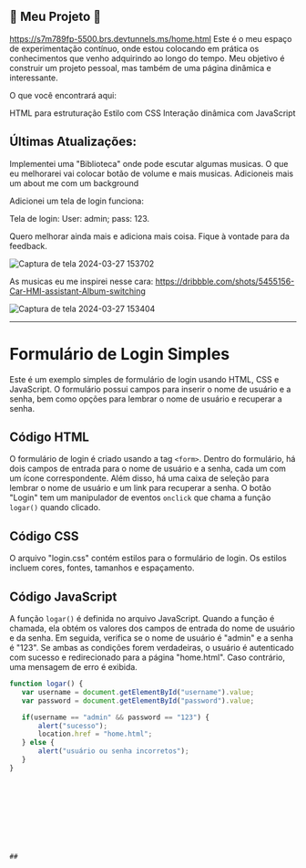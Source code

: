 ## 🚀 Meu Projeto 🚀
https://s7m789fp-5500.brs.devtunnels.ms/home.html
Este é o meu espaço de experimentação contínuo, onde estou colocando em prática os conhecimentos que venho adquirindo ao longo do tempo. Meu objetivo é construir um projeto pessoal, mas também de uma página dinâmica e interessante.

O que você encontrará aqui:

HTML para estruturação
Estilo com CSS
Interação dinâmica com JavaScript

## Últimas Atualizações:

Implementei uma "Biblioteca" onde pode escutar algumas musicas. O que eu melhorarei vai colocar botão de volume e mais musicas.
Adicioneis mais um about me com um background 


Adicionei um tela de login funciona: 



Tela de login:
User: admin; pass: 123.


Quero melhorar ainda mais e adiciona mais coisa. Fique à vontade para da feedback.

![Captura de tela 2024-03-27 153702](https://github.com/LAKAKKK/POTI-DQS/assets/158624405/bcb94873-d99d-410a-b8cb-159f5b831300)



As musicas eu me inspirei nesse cara: https://dribbble.com/shots/5455156-Car-HMI-assistant-Album-switching


![Captura de tela 2024-03-27 153404](https://github.com/LAKAKKK/POTI-DQS/assets/158624405/3b27ee34-654a-432c-a313-08d34a963aba)



-------------------------------------------------------

# Formulário de Login Simples

Este é um exemplo simples de formulário de login usando HTML, CSS e JavaScript. O formulário possui campos para inserir o nome de usuário e a senha, bem como opções para lembrar o nome de usuário e recuperar a senha.

## Código HTML

O formulário de login é criado usando a tag `<form>`. Dentro do formulário, há dois campos de entrada para o nome de usuário e a senha, cada um com um ícone correspondente. Além disso, há uma caixa de seleção para lembrar o nome de usuário e um link para recuperar a senha. O botão "Login" tem um manipulador de eventos `onclick` que chama a função `logar()` quando clicado.

## Código CSS

O arquivo "login.css" contém estilos para o formulário de login. Os estilos incluem cores, fontes, tamanhos e espaçamento.

## Código JavaScript

A função `logar()` é definida no arquivo JavaScript. Quando a função é chamada, ela obtém os valores dos campos de entrada do nome de usuário e da senha. Em seguida, verifica se o nome de usuário é "admin" e a senha é "123". Se ambas as condições forem verdadeiras, o usuário é autenticado com sucesso e redirecionado para a página "home.html". Caso contrário, uma mensagem de erro é exibida.

```javascript
function logar() {
   var username = document.getElementById("username").value;
   var password = document.getElementById("password").value;

   if(username == "admin" && password == "123") {
       alert("sucesso");
       location.href = "home.html";
   } else {
       alert("usuário ou senha incorretos");
   }
}










##
